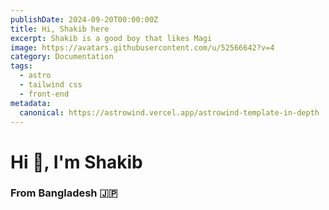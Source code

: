 ```yaml
---
publishDate: 2024-09-20T00:00:00Z
title: Hi, Shakib here
excerpt: Shakib is a good boy that likes Magi
image: https://avatars.githubusercontent.com/u/52566642?v=4
category: Documentation
tags:
  - astro
  - tailwind css
  - front-end
metadata:
  canonical: https://astrowind.vercel.app/astrowind-template-in-depth
---
```


# Hi 👋, I'm Shakib
### From Bangladesh 🇯🇵
